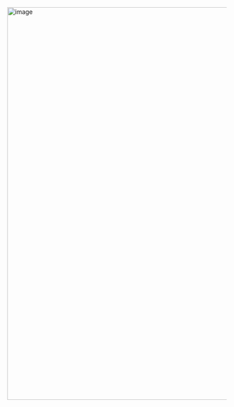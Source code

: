 

<img width="701" height="900" alt="image" src="https://github.com/user-attachments/assets/64c43d4f-63b9-4ce2-a31d-facadda893f7" />
